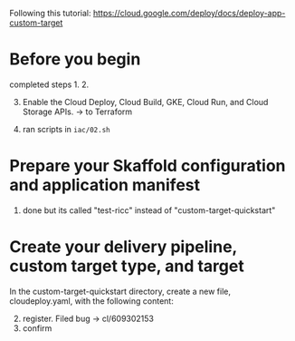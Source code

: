 Following this tutorial: https://cloud.google.com/deploy/docs/deploy-app-custom-target

# Before you begin

completed steps 1. 2.

3. Enable the Cloud Deploy, Cloud Build, GKE, Cloud Run, and Cloud Storage APIs. -> to Terraform


6. ran scripts in `iac/02.sh`

# Prepare your Skaffold configuration and application manifest

1. done but its called "test-ricc" instead of "custom-target-quickstart"

# Create your delivery pipeline, custom target type, and target

In the custom-target-quickstart directory, create a new file, cloudeploy.yaml, with the following content:

2. register. Filed bug -> cl/609302153
3. confirm
